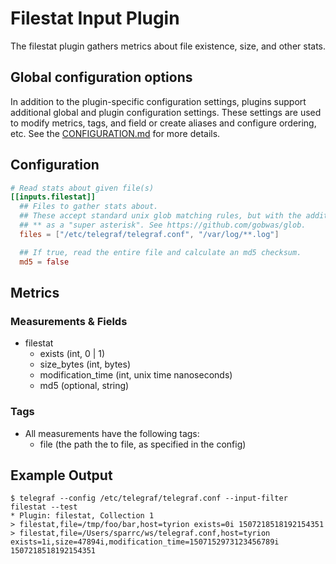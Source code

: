 # Filestat Input Plugin

The filestat plugin gathers metrics about file existence, size, and other stats.

## Global configuration options <!-- @/docs/includes/plugin_config.md -->

In addition to the plugin-specific configuration settings, plugins support
additional global and plugin configuration settings. These settings are used to
modify metrics, tags, and field or create aliases and configure ordering, etc.
See the [CONFIGURATION.md][CONFIGURATION.md] for more details.

[CONFIGURATION.md]: ../../../docs/CONFIGURATION.md#plugins

## Configuration

```toml @sample.conf
# Read stats about given file(s)
[[inputs.filestat]]
  ## Files to gather stats about.
  ## These accept standard unix glob matching rules, but with the addition of
  ## ** as a "super asterisk". See https://github.com/gobwas/glob.
  files = ["/etc/telegraf/telegraf.conf", "/var/log/**.log"]

  ## If true, read the entire file and calculate an md5 checksum.
  md5 = false
```

## Metrics

### Measurements & Fields

- filestat
  - exists (int, 0 | 1)
  - size_bytes (int, bytes)
  - modification_time (int, unix time nanoseconds)
  - md5 (optional, string)

### Tags

- All measurements have the following tags:
  - file (the path the to file, as specified in the config)

## Example Output

```shell
$ telegraf --config /etc/telegraf/telegraf.conf --input-filter filestat --test
* Plugin: filestat, Collection 1
> filestat,file=/tmp/foo/bar,host=tyrion exists=0i 1507218518192154351
> filestat,file=/Users/sparrc/ws/telegraf.conf,host=tyrion exists=1i,size=47894i,modification_time=1507152973123456789i  1507218518192154351
```
